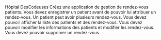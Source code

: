 Hôpital DesCodeuses
Créez une application de gestion de rendez-vous patients.
Vous devez enregistrer un patient avant de pouvoir lui attribuer un rendez-vous.
Un patient peut avoir plusieurs rendez-vous.
Vous devez pouvoir afficher la liste des patients et des rendez-vous.
Vous devez pouvoir modifier les informations des patients et modifier les rendez-vous.
Vous devez pouvoir supprimer un rendez-vous